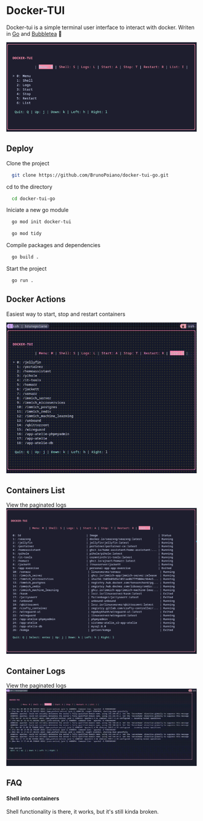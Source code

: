 
# Docker-TUI

Docker-tui is a simple terminal user interface to interact with docker. Writen in [Go](https://golang.org/) and [Bubbletea](https://github.com/charmbracelet/bubbletea) 🐳

![App Screenshot](./imgs/Docker-tui.png)

## Deploy

Clone the project

```bash
  git clone https://github.com/BrunoPoiano/docker-tui-go.git
```

cd to the directory

```bash
  cd docker-tui-go
```
Iniciate a new go module

```bash
  go mod init docker-tui
```

```bash
  go mod tidy
```

Compile packages and dependencies

```bash
  go build .
```

Start the project

```bash
  go run .
```

## Docker Actions

Easiest way to start, stop and restart containers 

![Docker Actions](./imgs/menu.gif)

## Containers List

View the paginated logs 
![Docker Logs](./imgs/list.png)

## Container Logs

View the paginated logs 
![Docker Logs](./imgs/logs.gif)

## FAQ

#### Shell into containers

Shell functionality is there, it works, but it's still kinda broken. 
